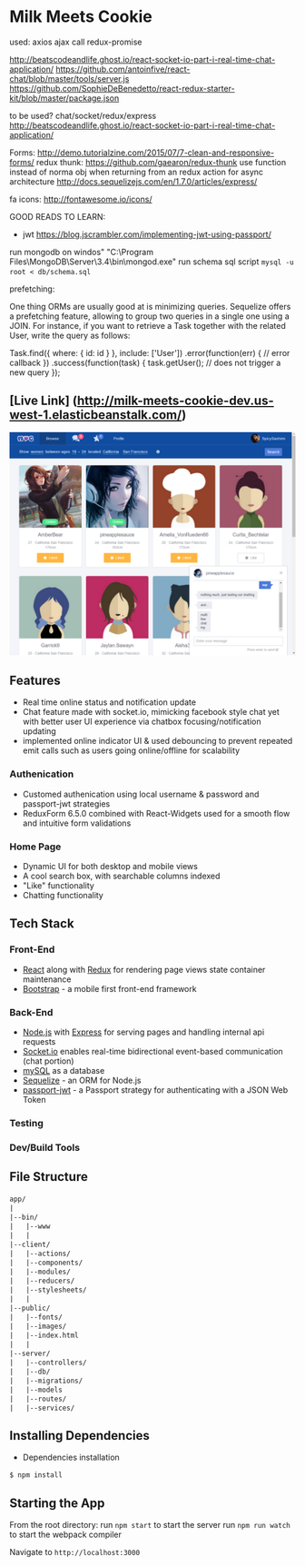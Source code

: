 # Milk Meets Cookie

used:
axios ajax call
redux-promise

http://beatscodeandlife.ghost.io/react-socket-io-part-i-real-time-chat-application/
https://github.com/antoinfive/react-chat/blob/master/tools/server.js
https://github.com/SophieDeBenedetto/react-redux-starter-kit/blob/master/package.json

to be used?
chat/socket/redux/express http://beatscodeandlife.ghost.io/react-socket-io-part-i-real-time-chat-application/

Forms: http://demo.tutorialzine.com/2015/07/7-clean-and-responsive-forms/
redux thunk: https://github.com/gaearon/redux-thunk  use function instead of norma obj when returning from an redux action for async
architecture http://docs.sequelizejs.com/en/1.7.0/articles/express/

fa icons: http://fontawesome.io/icons/

GOOD READS TO LEARN:
- jwt https://blog.jscrambler.com/implementing-jwt-using-passport/

run mongodb on windos"
"C:\Program Files\MongoDB\Server\3.4\bin\mongod.exe"
run schema sql script `mysql -u root < db/schema.sql`

prefetching:

One thing ORMs are usually good at is minimizing queries. Sequelize offers a prefetching feature, allowing to group two queries in a single one using a JOIN. For instance, if you want to retrieve a Task together with the related User, write the query as follows:

Task.find({ where: { id: id } }, include: ['User'])
  .error(function(err) {
    // error callback
  })
  .success(function(task) {
    task.getUser(); // does not trigger a new query
  });

## [Live Link] (http://milk-meets-cookie-dev.us-west-1.elasticbeanstalk.com/)

![Home Page screenshot](https://github.com/cyspath/milk_meets_cookie/blob/development/misc/screenshots/home1.PNG)

## Features
* Real time online status and notification update
* Chat feature made with socket.io, mimicking facebook style chat yet with better user UI experience via chatbox focusing/notification updating
* implemented online indicator UI & used debouncing to prevent repeated emit calls such as users going online/offline for scalability

### Authenication

* Customed authenication using local username & password and passport-jwt strategies
* ReduxForm 6.5.0 combined with React-Widgets used for a smooth flow and intuitive form validations

### Home Page

* Dynamic UI for both desktop and mobile views
* A cool search box, with searchable columns indexed
* "Like" functionality
* Chatting functionality


## Tech Stack

### Front-End

* [React](https://facebook.github.io/react/) along with [Redux](https://github.com/reactjs/redux) for rendering page views state container maintenance
* [Bootstrap](http://getbootstrap.com/) - a mobile first front-end framework

### Back-End

* [Node.js](https://nodejs.org/en/) with [Express](http://expressjs.com/) for serving pages and handling internal api requests
* [Socket.io](https://socket.io/get-started/chat/) enables real-time bidirectional event-based communication (chat portion)
* [mySQL](https://www.mysql.com/) as a database
* [Sequelize](http://sequelizejs.com/) - an ORM for Node.js
* [passport-jwt](https://github.com/themikenicholson/passport-jwt) - a Passport strategy for authenticating with a JSON Web Token

### Testing

<!-- * [Mocha](https://mochajs.org/) - test framework
* [Shouldjs](https://shouldjs.github.io/) and [Supertest](https://github.com/visionmedia/supertest) for API tests -->

### Dev/Build Tools

<!-- * [Webpack](https://webpack.github.io/) and [Babel](https://babeljs.io/) for transpiling -->

## File Structure

    app/
    |
    |--bin/
    |   |--www
    |   |
    |--client/
    |   |--actions/
    |   |--components/
    |   |--modules/
    |   |--reducers/
    |   |--stylesheets/
    |   |
    |--public/
    |   |--fonts/
    |   |--images/
    |   |--index.html
    |   |
    |--server/
    |   |--controllers/
    |   |--db/
    |   |--migrations/
    |   |--models
    |   |--routes/
    |   |--services/


## Installing Dependencies

- Dependencies installation

```
$ npm install
```

## Starting the App

From the root directory:
run ```npm start``` to start the server
run ```npm run watch``` to start the webpack compiler

Navigate to ```http://localhost:3000```
